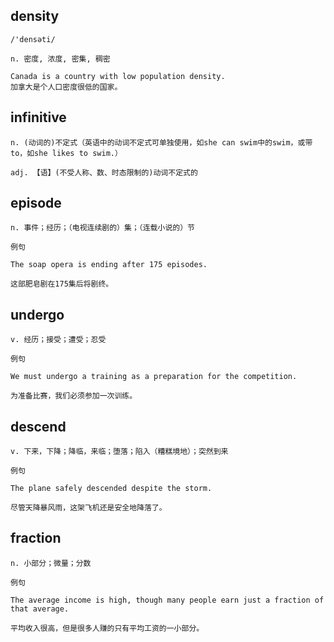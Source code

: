 ## density
```
/'densəti/

n. 密度, 浓度, 密集, 稠密

Canada is a country with low population density.
加拿大是个人口密度很低的国家。
```
## infinitive
```
n. (动词的)不定式（英语中的动词不定式可单独使用，如she can swim中的swim，或带to，如she likes to swim.）

adj. 【语】(不受人称、数、时态限制的)动词不定式的
```
## episode
```
n. 事件；经历；（电视连续剧的）集；（连载小说的）节

例句

The soap opera is ending after 175 episodes.

这部肥皂剧在175集后将剧终。
```
## undergo
```
v. 经历；接受；遭受；忍受

例句

We must undergo a training as a preparation for the competition.

为准备比赛，我们必须参加一次训练。
```
## descend
```
v. 下来，下降；降临，来临；堕落；陷入（糟糕境地）；突然到来

例句

The plane safely descended despite the storm.

尽管天降暴风雨，这架飞机还是安全地降落了。
```
## fraction
```
n. 小部分；微量；分数

例句

The average income is high, though many people earn just a fraction of that average.

平均收入很高，但是很多人赚的只有平均工资的一小部分。
```
